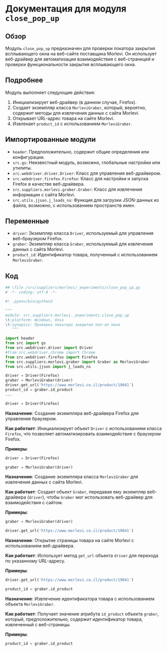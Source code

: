 # Документация для модуля `close_pop_up`

## Обзор

Модуль `close_pop_up` предназначен для проверки локатора закрытия всплывающего окна на веб-сайте поставщика Morlevi. Он использует веб-драйвер для автоматизации взаимодействия с веб-страницей и проверки функциональности закрытия всплывающего окна.

## Подробнее

Модуль выполняет следующие действия:

1.  Инициализирует веб-драйвер (в данном случае, Firefox).
2.  Создает экземпляр класса `MorleviGraber`, который, вероятно, содержит методы для извлечения данных с сайта Morlevi.
3.  Открывает URL-адрес товара на сайте Morlevi.
4.  Извлекает `product_id` с использованием `MorleviGraber`.

## Импортированные модули

*   `header`: Предположительно, содержит общие определения или конфигурации.
*   `src.gs`:  Неизвестный модуль, возможно, глобальные настройки или утилиты.
*   `src.webdriver.driver.Driver`: Класс для управления веб-драйвером.
*   `src.webdriver.firefox.Firefox`: Класс для настройки и запуска Firefox в качестве веб-драйвера.
*   `src.suppliers.morlevi.graber.Graber`: Класс для извлечения информации с сайта Morlevi.
*   `src.utils.jjson.j_loads_ns`: Функция для загрузки JSON-данных из файла, возможно, с использованием пространств имен.

## Переменные

*   `driver`: Экземпляр класса `Driver`, используемый для управления веб-браузером Firefox.
*   `graber`: Экземпляр класса `Graber`, используемый для извлечения данных с сайта Morlevi.
*   `product_id`: Идентификатор товара, полученный с использованием `MorleviGraber`.

## Код

```python
## \file /src/suppliers/morlevi/_experiments/close_pop_up.py
# -*- coding: utf-8 -*-

#! .pyenv/bin/python3

"""
module: src.suppliers.morlevi._experiments.close_pop_up
\t:platform: Windows, Unix
\t:synopsis: Проверка локатора закрытия поп-ап окна
   """

import header
from src import gs
from src.webdriver.driver import Driver
#from src.webdriver.chrome import Chrome
from src.webdriver.firefox import Firefox
from src.suppliers.morlevi.graber import Graber as MorleviGraber
from src.utils.jjson import j_loads_ns

driver = Driver(Firefox)
graber = MorleviGraber(driver)
driver.get_url('https://www.morlevi.co.il/product/19041')
product_id = graber.id_product
...
```

```python
driver = Driver(Firefox)
```

**Назначение**:
Создание экземпляра веб-драйвера Firefox для управления браузером.

**Как работает**:
Инициализирует объект `Driver` с использованием класса `Firefox`, что позволяет автоматизировать взаимодействие с браузером Firefox.

**Примеры**:

```python
driver = Driver(Firefox)
```

```python
graber = MorleviGraber(driver)
```

**Назначение**:
Создание экземпляра класса `MorleviGraber` для извлечения данных с сайта Morlevi.

**Как работает**:
Создает объект `Graber`, передавая ему экземпляр веб-драйвера (`driver`), чтобы `Graber` мог использовать веб-драйвер для взаимодействия с сайтом.

**Примеры**:

```python
graber = MorleviGraber(driver)
```

```python
driver.get_url('https://www.morlevi.co.il/product/19041')
```

**Назначение**:
Открытие страницы товара на сайте Morlevi с использованием веб-драйвера.

**Как работает**:
Использует метод `get_url` объекта `driver` для перехода по указанному URL-адресу.

**Примеры**:

```python
driver.get_url('https://www.morlevi.co.il/product/19041')
```

```python
product_id = graber.id_product
```

**Назначение**:
Извлечение идентификатора товара с использованием объекта `MorleviGraber`.

**Как работает**:
Получает значение атрибута `id_product` объекта `graber`, который, предположительно, содержит идентификатор товара, извлеченный с веб-страницы.

**Примеры**:

```python
product_id = graber.id_product